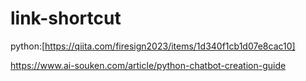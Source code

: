 # link-shortcut  
python:[https://qiita.com/firesign2023/items/1d340f1cb1d07e8cac10]

https://www.ai-souken.com/article/python-chatbot-creation-guide
